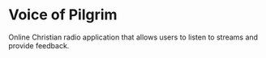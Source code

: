 # Voice of Pilgrim

Online Christian radio application that allows users to listen to streams and provide feedback.
